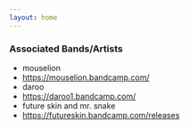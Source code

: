 ```yaml
---
layout: home
---
```


### Associated Bands/Artists
- mouselion
- https://mouselion.bandcamp.com/
- daroo
- https://daroo1.bandcamp.com/
- future skin and mr. snake
- https://futureskin.bandcamp.com/releases
